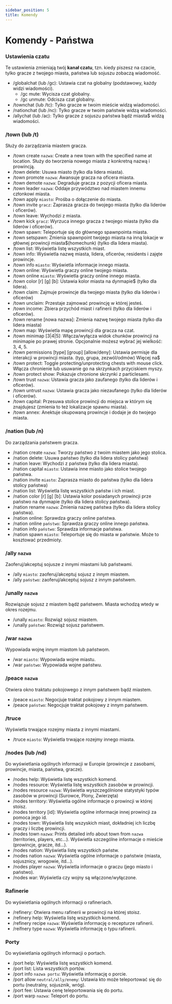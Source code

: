 ```yaml
---
sidebar_position: 5
title: Komendy
---
```

# Komendy - Państwa

### Ustawienia czatu
Te ustawienia zmieniają twój **kanał czatu**, tzn. kiedy piszesz na czacie, tylko gracze z twojego miasta, państwa lub sojuszu zobaczą wiadomość.

- /globalchat (lub /gc): Ustawia czat na globalny (podstawowy, każdy widzi wiadomości).
	- /gc mute: Wycisza czat globalny.
	- /gc unmute: Odcisza czat globalny.
- /townchat (lub /tc): Tylko gracze w twoim mieście widzą wiadomości.
- /nationchat (lub /nc): Tylko gracze w twoim państwie widzą wiadomości.
- /allychat (lub /ac): Tylko gracze z sojuszu państwa bądź miasta$ widzą wiadomości.

### /town (lub /t)
Służy do zarządzania miastem gracza.

- /town create `nazwa`: Create a new town with the specified name at location. Służy do tworzenia nowego miasta z konkretną nazwą i prowincją.
- /town delete: Usuwa miasto (tylko dla lidera miasta).
- /town promote `nazwa`: Awansuje gracza na oficera miasta.
- /town demote `nazwa`: Degraduje gracza z pozycji oficera miasta.
- /town leader `nazwa`: Oddaje przywództwo nad miastem innemu członkowi miasta.
- /town apply `miasto`: Prośba o dołączenie do miasta.
- /town invite `gracz`: Zaprasza gracza do twojego miasta (tylko dla liderów i oficerów).
- /town leave: Wychodzi z miasta.
- /town kick `gracz`: Wyrzuca innego gracza z twojego miasta (tylko dla liderów i oficerów).
- /town spawn: Teleportuje się do głównego spawnpointa miasta.
- /town setspawn: Zmienia spawnpoint twojego miasta na inną lokacje w głównej prowincji miasta$(homechunk) (tylko dla lidera miasta).
- /town list: Wyświetla listę wszystkich miast.
- /town info: Wyświetla nazwę miasta, lidera, oficerów, residents i zajęte prowincje.
- /town info `miasto`: Wyświetla informacje innego miasta.
- /town online: Wyświetla graczy online twojego miasta.
- /town online `miasto`: Wyświetla graczy online innego miasta.
- /town color [r] [g] [b]: Ustawia kolor miasta na dynmapie$ (tylko dla lidera).
- /town claim: Zajmuje prowincje dla twojego miasta (tylko dla liderów i oficerów)
- /town unclaim: Przestaje zajmować prowincję w której jesteś.
- /town income: Zbiera przychód miast i rafinerii (tylko dla liderów i oficerów).
- /town rename [nowa nazwa]: Zmienia nazwę twojego miasta (tylko dla lidera miasta)
- /town map: Wyświetla mapę prowincji dla gracza na czat.
- /town minimap [3|4|5]: Włącza/wyłącza widok chunków prowincji na minimapie po prawej stronie. Opcjonalnie możesz wybrać jej wielkość: 3, 4, 5.
- /town permissions [type] [group] [allow/deny]: Ustawia permisje dla interakcji w prowincji miasta. (typ, grupa, zezwól/odmów)  Więcej na$
- /town protect: Toggle protecting/unprotecting chests with mouse click. Włącza chronienie lub usuwanie go na skrzynkach przyciskiem myszy.
- /town protect show: Pokazuje chronione skrzynki z particlesami.
- /town trust `nazwa`: Ustawia gracza jako zaufanego (tylko dla liderów i oficerów).
- /town untrust `nazwa`: Ustawia gracza jako niezaufanego (tylko dla liderów i oficerów).
- /town capital: Przesuwa stolice prowincji do miejsca w którym się znajdujesz (zmienia to też lokalizacje spawnu miasta).
- /town annex: Anektuje okupowaną prowincje i dodaje je do twojego miasta.

### /nation (lub /n)
Do zarządzania państwem gracza.

- /nation create `nazwa`: Tworzy państwo z twoim miastem jako jego stolica.
- /nation delete: Usuwa państwo (tylko dla lidera stolicy państwa)
- /nation leave: Wychodzi z państwa (tylko dla lidera miasta).
- /nation capital `miasto`: Ustawia inne miasto jako stolice twojego państwa.
- /nation invite `miasto`: Zaprasza miasto do państwa (tylko dla lidera stolicy państwa)
- /nation list: Wyświetla listę wszystkich państw i ich miast.
- /nation color [r] [g] [b]: Ustawia kolor posiadanych prowincji prze państwo na dynmapie (tylko dla lidera stolicy państwa).
- /nation rename `nazwa`: Zmienia nazwę państwa (tylko dla lidera stolicy państwa). 
- /nation online: Sprawdza graczy online państwa.
- /nation online `państwo`: Sprawdza graczy online innego państwa.
- /nation info `państwo`: Sprawdza informacje państwa.
- /nation spawn `miasto`: Teleportuje się do miasta w państwie. Może to kosztować przedmioty.

### /ally `nazwa`
Zaoferuj/akceptuj sojusze z innymi miastami lub państwami.

- /ally `miasto`: zaoferuj/akceptuj sojusz z innym miastem.
- /ally `państwo`: zaoferuj/akceptuj sojusz z innym państwem.

### /unally `nazwa`
Rozwiązuje sojusz z  miastem bądź państwem. Miasta wchodzą wtedy w okres rozejmu.

- /unally `miasto`: Rozwiąż sojusz miastem.
- /unally `państwo`: Rozwiąż sojusz państwem.

### /war `nazwa`
Wypowiada wojnę innym miastom lub państwom.

- /war `miasto`: Wypowiada wojne miastu.
- /war `państwo`: Wypowiada wojne państwu.

### /peace `nazwa`
Otwiera okno traktatu pokojowego z innym państwem bądź miastem.

- /peace `miasto`: Negocjuje traktat pokojowy z innym miastem.
- /peace `państwo`: Negocjuje traktat pokojowy z innym państwem.

### /truce
Wyświetla trwające rozejmy miasta z innymi miastami.

- /truce `miasto`: Wyświetla trwające rozejmy innego miasta.

### /nodes (lub /nd)
Do wyświetlania ogólnych informacji w Europie (prowincje z zasobami, prowincje, miasta, państwa, gracze).

- /nodes help: Wyświetla listę wszystkich komend.
- /nodes resource: Wyświetla listę wszystkich zasobów w prowincji. 
- /nodes resource `nazwa`: Wyświetla wyszczególnione statystyki typów zasobów w prowincji (Surowce, Plony, Zwierzęta)
- /nodes territory: Wyświetla ogólne informacje o prowincji w której stoisz.
- /nodes territory [id]: Wyświetla ogólne informacje innej prowincji za pomoca jego id.
- /nodes town: Wyświetla listę wszyskich miast, dokładniej ich liczbę graczy i liczbę prowincji.
- /nodes town `nazwa`: Prints detailed info about town from `nazwa` (territories, players, etc...). Wyświetla szczególne informacje o mieście (prowincje, gracze, itd...).
- /nodes nation: Wyświetla listę wszystkich państw.
- /nodes nation `nazwa`: Wyświetla ogólne informacje o państwie (miasta, sojusznicy, wrogowie, itd...).
- /nodes player `nazwa`: Wyświetla informacje o graczu (jego miasto i państwo).
- /nodes war: Wyświetla czy wojny są włączone/wyłączone.

### Rafinerie
Do wyświetlania ogólnych  informacji o rafineriach.
- /refinery: Otwiera menu rafinerii w prowincji na której stoisz.
- /refinery help: Wyświetla listę wszystkich komend.
- /refinery recipe `nazwa`: Wyświetla informację o recepturze rafinerii.
- /reifnery type `nazwa`: Wyświetla informację o typu rafinerii.

### Porty
Do wyświetlania ogólnych informacji o portach. 
- /port help: Wyświetla listę wszystkich komend.
- /port list: Lista wszystkich portów.
- /port info `nazwa portu`: Wyświetla informację o porcie.
- /port allow `neutral/ally/enemy`: Ustawia kto może teleportować się do portu (neutralny, sojusznik, wróg).
- /port fee: Ustawia cenę teleportowania się do portu.
- /port warp `nazwa`: Teleport do portu.
